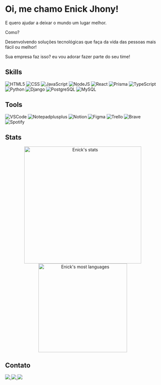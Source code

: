 <h1>Oi, me chamo Enick Jhony!</h1>
<p>E quero ajudar a deixar o mundo um lugar melhor.</p>
<p>Como?</p>
<p>
   Desenvolvendo soluções tecnológicas que faça da vida das pessoas mais
   fácil ou melhor!
</p>
<p>Sua empresa faz isso? eu vou adorar fazer parte do seu time!</p>

<h2>Skills</h2>
<div>
  <img src="https://img.shields.io/badge/-HTML-05122A?style=flat&logo=HTML5" alt="HTML5">
  <img src="https://img.shields.io/badge/-CSS-05122A?style=flat&logo=CSS3&logoColor=1572B6" alt="CSS">
  <img src="https://img.shields.io/badge/-JavaScript-05122A?style=flat&logo=javascript" alt="JavaScript">
  <img src="https://img.shields.io/badge/-Node.js-05122A?style=flat&logo=node.js" alt="NodeJS">
  <img src="https://img.shields.io/badge/-React-05122A?style=flat&logo=react" alt="React">
  <img src="https://img.shields.io/badge/-Prisma-05122A?style=flat&logo=prisma" alt="Prisma">
  <img src="https://img.shields.io/badge/-TypeScript-05122A?style=flat&logo=typescript" alt="TypeScript">
  <img src="https://img.shields.io/badge/-Python-05122A?style=flat&logo=python" alt="Python">
  <img src="https://img.shields.io/badge/-Django-05122A?style=flat&logo=django" alt="Django">
  <img src="https://img.shields.io/badge/-PostgreSQL-05122A?style=flat&logo=PostgreSQL" alt="PostgreSQL">
  <img src="https://img.shields.io/badge/-MySQL-05122A?style=flat&logo=MySQL" alt="MySQL">
</div>

<h2>Tools</h2>
<div>
   <img src="https://img.shields.io/badge/-VSCode-05122A?style=flat&logo=visualstudiocode" alt="VSCode"/>
   <img src="https://img.shields.io/badge/-Notepad++-05122A?style=flat&logo=Notepadplusplus" alt="Notepadplusplus"/>
   <img src="https://img.shields.io/badge/-Notion-05122A?style=flat&logo=Notion" alt="Notion"/>
   <img src="https://img.shields.io/badge/-Figma-05122A?style=flat&logo=Figma" alt="Figma"/>
   <img src="https://img.shields.io/badge/-Trello-05122A?style=flat&logo=Trello" alt="Trello"/>
   <img src="https://img.shields.io/badge/-Brave-05122A?style=flat&logo=Brave" alt="Brave"/>
   <img src="https://img.shields.io/badge/-Spotify-05122A?style=flat&logo=Spotify" alt="Spotify"/>
<div>
   
<h2>Stats</h2>
<p align="center">
   <img width="380em" src="https://github-readme-stats.vercel.app/api?username=EnickJhony&show_icons=true&theme=midnight-purple" alt="Enick's stats"/>
   <img width="288em" src="https://github-readme-stats.vercel.app/api/top-langs/?username=EnickJhony&layout=compact&theme=midnight-purple" alt="Enick's most languages"/>
   <!--
   <img width="520em" src="https://github-readme-streak-stats.herokuapp.com?user=enickjhony&theme=midnight-purple" alt="My contributions"/>
   -->
</p>
   

<h2>Contato</h2>
<div align="left">
   <a href="https://web.whatsapp.com/send?phone=+5592984113441" target="_blank">
      <img src="https://img.shields.io/badge/WhatsApp-25D366?style=for-the-badge&logo=whatsapp&logoColor=white" target="_blank"/>
   </a>
   <a href="mailto:enick.jhony@gmail.com">
      <img src="https://img.shields.io/badge/Gmail-D5AE22?style=for-the-badge&logo=Gmail&logoColor=white" target="_blank"/>
   </a>
   <a href="https://www.linkedin.com/in/enickjhony/" target="_blank">
      <img src="https://img.shields.io/badge/LinkedIn-0077B5?style=for-the-badge&logo=linkedin&logoColor=white" target="_blank"/>
   </a>
</div>
